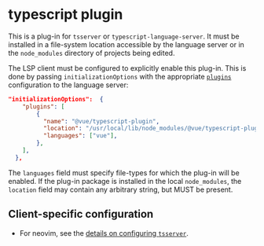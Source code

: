 # typescript plugin

This is a plug-in for `tsserver` or `typescript-language-server`. It must be
installed in a file-system location accessible by the language server or in the
`node_modules` directory of projects being edited.

The LSP client must be configured to explicitly enable this plug-in. This is
done by passing `initializationOptions` with the appropriate [`plugins`]
configuration to the language server:

[`plugins`]: https://github.com/typescript-language-server/typescript-language-server/blob/b224b878652438bcdd639137a6b1d1a6630129e4/docs/configuration.md?plain=1#L27-L31

```json
"initializationOptions":  {
    "plugins": [
        {
          "name": "@vue/typescript-plugin",
          "location": "/usr/local/lib/node_modules/@vue/typescript-plugin",
          "languages": ["vue"],
        },
    ],
  },
```

The `languages` field must specify file-types for which the plug-in will be
enabled. If the plug-in package is installed in the local `node_modules`, the
`location` field may contain any arbitrary string, but MUST be present.

## Client-specific configuration

- For neovim, see the [details on configuring `tsserver`][nvim].

[nvim]: https://github.com/neovim/nvim-lspconfig/blob/master/doc/server_configurations.md#vue-support
